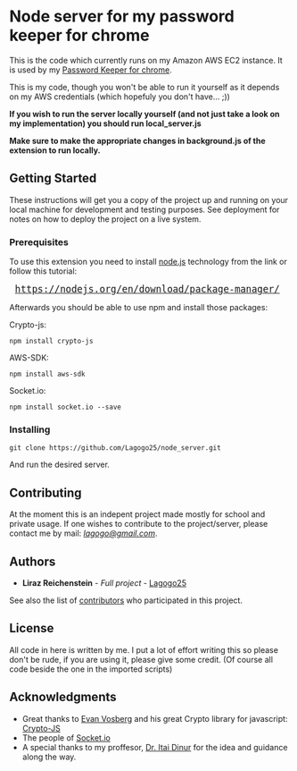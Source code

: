 # Node server for my password keeper for chrome

This is the code which currently runs on my Amazon AWS EC2 instance. It is used by my [Password Keeper for chrome](https://github.com/Lagogo25/Password-keeper-for-chrome).

This is my code, though you won't be able to run it yourself as it depends on my AWS credentials (which hopefuly you don't have... ;))

**If you wish to run the server locally yourself (and not just take a look on my implementation) you should run local_server.js**

**Make sure to make the appropriate changes in background.js of the extension to run locally.**

## Getting Started

These instructions will get you a copy of the project up and running on your local machine for development and testing purposes. See deployment for notes on how to deploy the project on a live system.

### Prerequisites

To use this extension you need to install [node.js](https://nodejs.org/en/download/) technology from the link or follow this tutorial:

<big><pre>
https://nodejs.org/en/download/package-manager/
</pre></big>

Afterwards you should be able to use npm and install those packages:

Crypto-js:
```
npm install crypto-js
```
AWS-SDK:
```
npm install aws-sdk
```
Socket.io:
```
npm install socket.io --save
```

### Installing

```
git clone https://github.com/Lagogo25/node_server.git
```
And run the desired server.

## Contributing

At the moment this is an indepent project made mostly for school and private usage.
If one wishes to contribute to the project/server, please contact me by mail: *lagogo@gmail.com*.

## Authors

* **Liraz Reichenstein** - *Full project* - [Lagogo25](https://github.com/Lagogo25)

See also the list of [contributors](https://github.com/Lagogo25/Password-keeper-for-chrome/contributors) who participated in this project.

## License

All code in here is written by me. I put a lot of effort writing this so please don't be rude, if you are using it, please give some credit. (Of course all code beside the one in the imported scripts)

## Acknowledgments

* Great thanks to [Evan Vosberg](https://github.com/brix) and his great Crypto library for javascript: [Crypto-JS](https://github.com/brix/crypto-js) 
* The people of [Socket.io](https://github.com/socketio/socket.io)
* A special thanks to my proffesor, [Dr. Itai Dinur](http://oldweb.cs.bgu.ac.il/faculty/person/dinuri.html) for the idea and guidance along the way.
